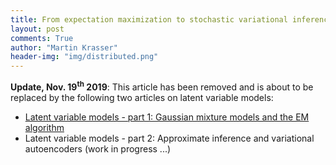 ```yaml
---
title: From expectation maximization to stochastic variational inference
layout: post
comments: True
author: "Martin Krasser"
header-img: "img/distributed.png"
---
```


**Update, Nov. 19<sup>th</sup> 2019**: This article has been removed and is about to be replaced by the following two 
articles on latent variable models:

- [Latent variable models - part 1: Gaussian mixture models and the EM algorithm](/2019/11/21/latent-variable-models-part-1/)
- Latent variable models - part 2: Approximate inference and variational autoencoders (work in progress ...)
